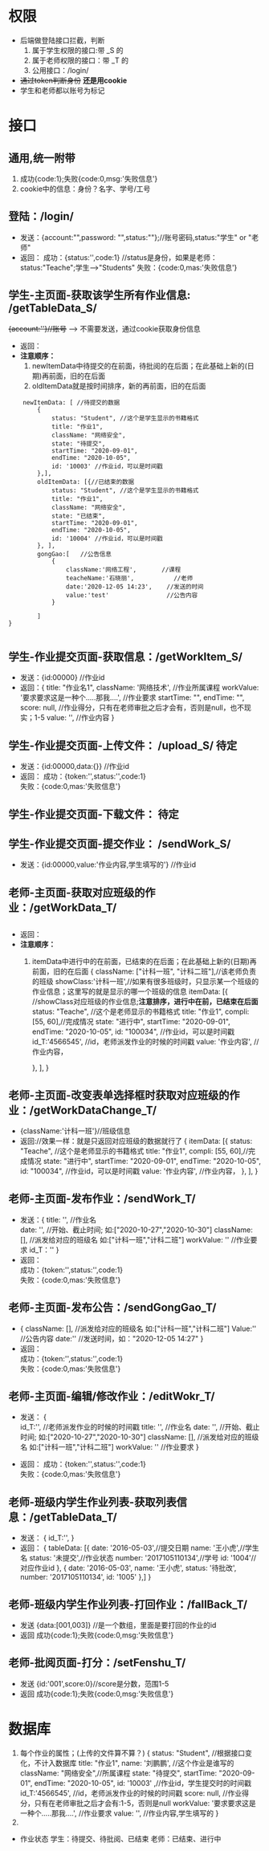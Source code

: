 # 权限
+	后端做登陆接口拦截，判断
	1.	属于学生权限的接口:带 _S 的
	2.	属于老师权限的接口：带 _T 的
	3.	公用接口：/login/  
+	~~通过token判断身份~~   **还是用cookie**
+	学生和老师都以账号为标记
# 接口
## 通用,统一附带
1.	成功{code:1};失败{code:0,msg:'失败信息'}
2.	cookie中的信息：身份？名字、学号/工号
## 登陆：/login/
+	发送：{account:"",password: "",status:""};//账号密码,status:"学生"  or  "老师"
+	返回：
	成功：{status:'',code:1}	 //status是身份，如果是老师：status:"Teache";学生-->"Students"
	失败：{code:0,mas:'失败信息'}
## 学生-主页面-获取该学生所有作业信息:	/getTableData_S/
~~{account:''}//账号~~ --> 不需要发送，通过cookie获取身份信息
+	返回：
+	**注意顺序：**
	1.	newItemData中待提交的在前面，待批阅的在后面；在此基础上新的(日期)再前面，旧的在后面
	2.	oldItemData就是按时间排序，新的再前面，旧的在后面
```{
	newItemData: [ //待提交的数据
		{
			status: "Student", //这个是学生显示的书籍格式
			title: "作业1",
			className: "网络安全",
			state: "待提交",
			startTime: "2020-09-01",
			endTime: "2020-10-05",
			id: '10003' //作业id，可以是时间戳
		},],
		oldItemData: [{//已结束的数据
			status: "Student", //这个是学生显示的书籍格式
			title: "作业1",
			className: "网络安全",
			state: "已结束",
			startTime: "2020-09-01",
			endTime: "2020-10-05",
			id: '10004' //作业id，可以是时间戳
		}, ],
		gongGao:[	//公告信息
			{
				className:'网络工程',		//课程
				teacheName:'石晓丽',			//老师
				date:'2020-12-05 14:23',	//发送的时间
				value:'test'				//公告内容
			}
			
		]
}
	
```
## 学生-作业提交页面-获取信息：/getWorkItem_S/
+	发送：{id:00000}  //作业id
+	返回：{
					title: "作业名1",
					className: '网络技术', //作业所属课程
					workValue: '要求要求这是一种个.....那我....', //作业要求
					startTime: "",
					endTime: "",
					score: null, //作业得分，只有在老师审批之后才会有，否则是null，也不现实；1-5
					value: '', //作业内容
		}
		
##	学生-作业提交页面-上传文件：	/upload_S/ **待定**
+	发送：{id:00000,data:{}}  //作业id
+	返回：
		成功：{token:'',status:'',code:1}	
		失败：{code:0,mas:'失败信息'}
		
##	学生-作业提交页面-下载文件：	**待定**
##	学生-作业提交页面-提交作业：	/sendWork_S/
+	发送：{id:00000,value:'作业内容,学生填写的'}  //作业id


##  老师-主页面-获取对应班级的作业：/getWorkData_T/

## 
+	返回：
+	**注意顺序：**
	1.	itemData中进行中的在前面，已结束的在后面；在此基础上新的(日期)再前面，旧的在后面
	{
		className: ["计科一班", "计科二班"],//该老师负责的班级
		showClass:'计科一班',//如果有很多班级时，只显示某一个班级的作业信息；这里写的就是显示的哪一个班级的信息
		itemData: [{	//showClass对应班级的作业信息;**注意排序，进行中在前，已结束在后面**
			status: "Teache", //这个是老师显示的书籍格式
			title: "作业1",
			compli: [55, 60],//完成情况
			state: "进行中",
			startTime: "2020-09-01",
			endTime: "2020-10-05",
			id: "100034", //作业id，可以是时间戳
			id_T:'4566545',	//id，老师派发作业的时候的时间戳
			value: '作业内容', //作业内容，
			
		}, ],
	}
##  老师-主页面-改变表单选择框时获取对应班级的作业：/getWorkDataChange_T/
+	{className:'计科一班'}//班级信息
+	返回://效果一样：就是只返回对应班级的数据就行了
	{
		itemData: [{
			status: "Teache", //这个是老师显示的书籍格式
			title: "作业1",
			compli: [55, 60],//完成情况
			state: "进行中",
			startTime: "2020-09-01",
			endTime: "2020-10-05",
			id: "100034", //作业id，可以是时间戳
			value: '作业内容', //作业内容，
		}, ],
	}
##  老师-主页面-发布作业：/sendWork_T/
+	发送：{			title: '', //作业名	
					date: '', //开始、截止时间;			如:["2020-10-27","2020-10-30"]
					className: [], //派发给对应的班级名	如:["计科一班","计科二班"]
					workValue: '' //作业要求
					id_T：''
					}
+	返回：		
		成功：{token:'',status:'',code:1}	
		失败：{code:0,mas:'失败信息'}
		
## 老师-主页面-发布公告：/sendGongGao_T/
+	
	{
		className: [], //派发给对应的班级名	如:["计科一班","计科二班"]
		Value:''		//公告内容
		date:''			//发送时间，如："2020-12-05 14:27"
	}
+	返回：		
		成功：{token:'',status:'',code:1}	
		失败：{code:0,mas:'失败信息'}
##  老师-主页面-编辑/修改作业：/editWokr_T/
+	发送：
	{				
		id_T:'',		//老师派发作业的时候的时间戳
		title: '', //作业名
		date: '', //开始、截止时间;			如:["2020-10-27","2020-10-30"]
		className: [], //派发给对应的班级名	如:["计科一班","计科二班"]
		workValue: '' //作业要求
	}
	
+	返回：		成功：{token:'',status:'',code:1}	
				失败：{code:0,mas:'失败信息'}



##  老师-班级内学生作业列表-获取列表信息：/getTableData_T/
+	发送：
{
	id_T:'',
}
+	返回：
{
	tableData: [{ 
			date: '2016-05-03',//提交日期
			name: '王小虎',//学生名
			status: '未提交',//作业状态
			number: '2017105110134',//学号
			id: '1004'//对应作业id
		}, {
			date: '2016-05-03',
			name: '王小虎',
			status: '待批改',
			number: '2017105110134',
			id: '1005'
		},]
}

##  老师-班级内学生作业列表-打回作业：/fallBack_T/
+	发送		{data:[001,003]}  //是一个数组，里面是要打回的作业的id
+	返回		成功{code:1};失败{code:0,msg:'失败信息'}
## 老师-批阅页面-打分：/setFenshu_T/
+	发送		{id:'001',score:0}//score是分数，范围1-5
+	返回		成功{code:1};失败{code:0,msg:'失败信息'}



# 数据库
1.	每个作业的属性；(上传的文件算不算？)
{
	status: "Student", //根据接口变化，不计入数据库
	title: "作业1",
	name: '刘鹏鹏', //这个作业是谁写的
	className: "网络安全",//所属课程
	state: "待提交",
	startTime: "2020-09-01",
	endTime: "2020-10-05",
	id: '10003' ,//作业id，学生提交时的时间戳
	id_T:'4566545',	//id，老师派发作业的时候的时间戳
	score: null, //作业得分，只有在老师审批之后才会有:1-5，否则是null
	workValue: '要求要求这是一种个.....那我....', //作业要求
	value: '', //作业内容,学生填写的
}
2.	
+	作业状态
	学生：待提交、待批阅、已结束
	老师：已结束、进行中